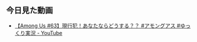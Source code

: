 ## 今日見た動画
- [【Among Us #63】現行犯！あなたならどうする？？ #アモングアス #ゆっくり実況 - YouTube](https://www.youtube.com/watch?v=4RZ6KRk7SYk)
